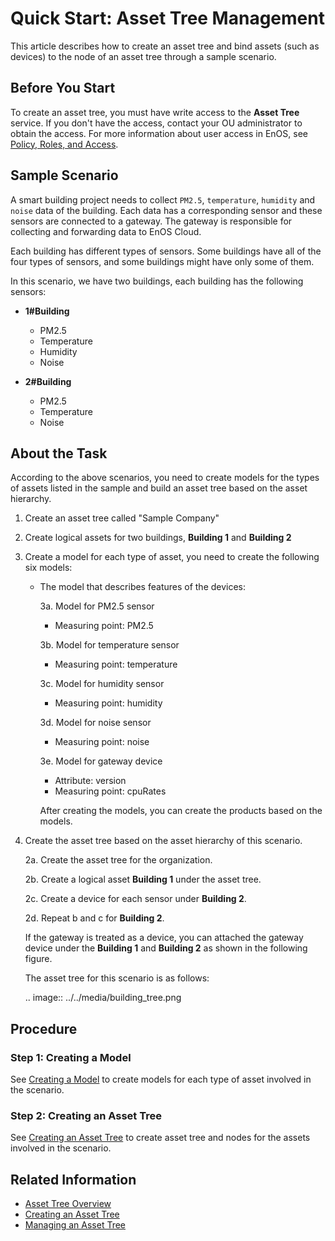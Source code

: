 # Quick Start: Asset Tree Management

This article describes how to create an asset tree and bind assets (such as devices) to the node of an asset tree through a sample scenario.

## Before You Start

To create an asset tree, you must have write access to the **Asset Tree** service. If you don't have the access, contact your OU administrator to obtain the access. For more information about user access in EnOS, see [Policy, Roles, and Access](/docs/iam/en/2.0.9/access_policy).

## Sample Scenario

A smart building project needs to collect `PM2.5`, `temperature`, `humidity` and `noise` data of the building. Each data has a corresponding sensor and these sensors are connected to a gateway. The gateway is responsible for collecting and forwarding data to EnOS Cloud.

Each building has different types of sensors. Some buildings have all of the four types of sensors, and some buildings might have only some of them.

In this scenario, we have two buildings, each building has the following sensors:

- **1#Building**
  - PM2.5
  - Temperature
  - Humidity
  - Noise

- **2#Building**
  - PM2.5
  - Temperature
  - Noise

## About the Task

According to the above scenarios, you need to create models for the types of assets listed in the sample and build an asset tree based on the asset hierarchy.

1. Create an asset tree called "Sample Company"

2. Create logical assets for two buildings, **Building 1** and **Building 2**

3. Create a model for each type of asset, you need to create the following six models:

   - The model that describes features of the devices:

     3a. Model for PM2.5 sensor

        - Measuring point: PM2.5

     3b. Model for temperature sensor

        - Measuring point: temperature

     3c. Model for humidity sensor

        - Measuring point: humidity

     3d. Model for noise sensor

        - Measuring point: noise

     3e. Model for gateway device

        - Attribute: version
        - Measuring point: cpuRates

      After creating the models, you can create the products based on the models.

3. Create the asset tree based on the asset hierarchy of this scenario.

   2a. Create the asset tree for the organization.

   2b. Create a logical asset **Building 1** under the asset tree.

   2c. Create a device for each sensor under **Building 2**.

   2d. Repeat b and c for **Building 2**.

   If the gateway is treated as a device, you can attached the gateway device under the **Building 1** and **Building 2** as shown in the following figure.

   The asset tree for this scenario is as follows:

   .. image:: ../../media/building_tree.png

## Procedure

### Step 1: Creating a Model

See [Creating a Model](../model/creating_model) to create models for each type of asset involved in the scenario.

### Step 2: Creating an Asset Tree

See [Creating an Asset Tree](creating_assettree) to create asset tree and nodes for the assets involved in the scenario.

## Related Information

- [Asset Tree Overview](assettree_overview)
- [Creating an Asset Tree](creating_assettree)
- [Managing an Asset Tree](managing_assettree)

<!--end-->